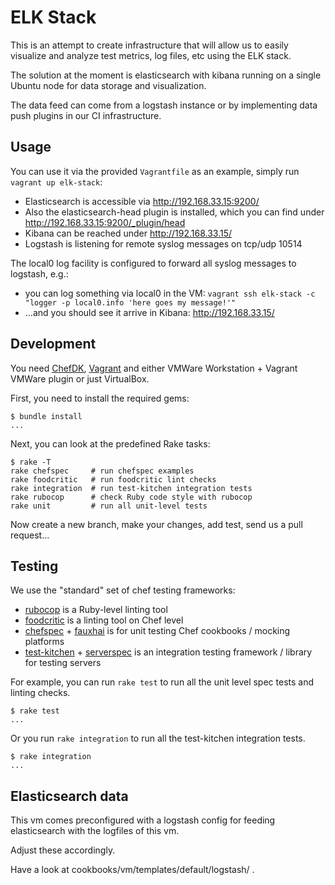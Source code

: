 # ELK Stack

This is an attempt to create infrastructure that will allow us to easily visualize and analyze test metrics, log files, etc using the ELK stack.

The solution at the moment is elasticsearch with kibana running on a single Ubuntu node for data storage and visualization.

The data feed can come from a logstash instance or by implementing data push plugins in our CI infrastructure.

## Usage

You can use it via the provided `Vagrantfile` as an example, simply run `vagrant up elk-stack`:

 * Elasticsearch is accessible via http://192.168.33.15:9200/
 * Also the elasticsearch-head plugin is installed, which you can find under http://192.168.33.15:9200/_plugin/head
 * Kibana can be reached under http://192.168.33.15/
 * Logstash is listening for remote syslog messages on tcp/udp 10514

The local0 log facility is configured to forward all syslog messages to logstash, e.g.:

 * you can log something via local0 in the VM: `vagrant ssh elk-stack -c "logger -p local0.info 'here goes my message!'"`
 * ...and you should see it arrive in Kibana: http://192.168.33.15/

## Development

You need [ChefDK](https://downloads.chef.io/chef-dk/), [Vagrant](https://www.vagrantup.com/) and either VMWare Workstation + Vagrant VMWare plugin or just VirtualBox.

First, you need to install the required gems:
```
$ bundle install
...
```

Next, you can look at the predefined Rake tasks:
```
$ rake -T
rake chefspec     # run chefspec examples
rake foodcritic   # run foodcritic lint checks
rake integration  # run test-kitchen integration tests
rake rubocop      # check Ruby code style with rubocop
rake unit         # run all unit-level tests
```

Now create a new branch, make your changes, add test, send us a pull request...

## Testing

We use the "standard" set of chef testing frameworks:

 * [rubocop](https://github.com/bbatsov/rubocop) is a Ruby-level linting tool
 * [foodcritic](https://acrmp.github.io/foodcritic/) is a linting tool on Chef level
 * [chefspec](https://github.com/sethvargo/chefspec) + [fauxhai](https://github.com/customink/fauxhai) is for unit testing Chef cookbooks / mocking platforms
 * [test-kitchen](https://github.com/test-kitchen/test-kitchen) + [serverspec](http://serverspec.org) is an integration testing framework / library for testing servers

For example, you can run `rake test` to run all the unit level spec tests and linting checks.
```
$ rake test
...
```

Or you run `rake integration` to run all the test-kitchen integration tests.
```
$ rake integration
...
```

## Elasticsearch data

This vm comes preconfigured with a logstash config for feeding elasticsearch with the logfiles of this vm.

Adjust these accordingly.

Have a look at cookbooks/vm/templates/default/logstash/ .
